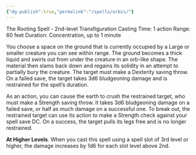 ```yaml
---
{"dg-publish":true,"permalink":"/spells/orbis/"}
---
```


The Rooting Spell - 2nd-level Transfiguration 
Casting Time: 1 action 
Range: 60 feet 
Duration: Concentration, up to 1 minute 

You choose a space on the ground that is currently occupied by a Large or smaller creature you can see within range. The ground becomes a thick liquid and swirls out from under the creature in an orb-like shape. The material then slams back down and regains its solidity in an attempt to partially bury the creature. The target must make a Dexterity saving throw. On a failed save, the target takes 3d6 bludgeoning damage and is restrained for the spell’s duration.

As an action, you can cause the earth to crush the restrained target, who must make a Strength saving throw. It takes 3d6 bludgeoning damage on a failed save, or half as much damage on a successful one. To break out, the restrained target can use its action to make a Strength check against your spell save DC. On a success, the target pulls its legs free and is no longer restrained. 

**At Higher Levels**. When you cast this spell using a spell slot of 3rd level or higher, the damage increases by 1d6 for each slot level above 2nd.